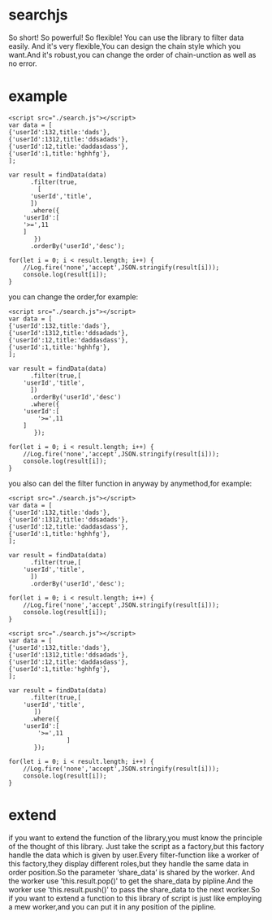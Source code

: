 # searchjs
So short! So powerful! So flexible! You can use the library to filter data easily. And it's very flexible,You can design the chain style which you want.And it's robust,you can change the order of chain-unction as well as no error.

# example
```
<script src="./search.js"></script>
var data = [
{'userId':132,title:'dads'},
{'userId':1312,title:'ddsadads'},
{'userId':12,title:'daddasdass'},
{'userId':1,title:'hghhfg'},
];

var result = findData(data)
      .filter(true,
        [
	  'userId','title',
      ])
      .where({
	'userId':[
	'>=',11
	]
       })
      .orderBy('userId','desc');
			
for(let i = 0; i < result.length; i++) {
    //Log.fire('none','accept',JSON.stringify(result[i]));
    console.log(result[i]);
}
```

you can change the order,for example:

```
<script src="./search.js"></script>
var data = [
{'userId':132,title:'dads'},
{'userId':1312,title:'ddsadads'},
{'userId':12,title:'daddasdass'},
{'userId':1,title:'hghhfg'},
];

var result = findData(data)
      .filter(true,[
	'userId','title',
      ])
      .orderBy('userId','desc')
      .where({
	'userId':[
	    '>=',11
	]
       });
			
for(let i = 0; i < result.length; i++) {
    //Log.fire('none','accept',JSON.stringify(result[i]));
    console.log(result[i]);
}
```
you also can del the filter function in anyway by anymethod,for example:
```
<script src="./search.js"></script>
var data = [
{'userId':132,title:'dads'},
{'userId':1312,title:'ddsadads'},
{'userId':12,title:'daddasdass'},
{'userId':1,title:'hghhfg'},
];

var result = findData(data)
      .filter(true,[
	'userId','title',
      ])
      .orderBy('userId','desc');
			
for(let i = 0; i < result.length; i++) {
    //Log.fire('none','accept',JSON.stringify(result[i]));
    console.log(result[i]);
}
```
```
<script src="./search.js"></script>
var data = [
{'userId':132,title:'dads'},
{'userId':1312,title:'ddsadads'},
{'userId':12,title:'daddasdass'},
{'userId':1,title:'hghhfg'},
];

var result = findData(data)
      .filter(true,[
	'userId','title',
       ])
      .where({
	'userId':[
	    '>=',11
				]
       });
			
for(let i = 0; i < result.length; i++) {
    //Log.fire('none','accept',JSON.stringify(result[i]));
    console.log(result[i]);
}
```

# extend

if you want to extend the function of the library,you must know the principle of the thought of this library. Just take the script as a factory,but this factory handle the data which is given by user.Every filter-function like a worker of this factory,they display different roles,but they handle the same data in order position.So the parameter ‘share_data’ is shared by the worker. And the worker use  'this.result.pop()' to get the share_data by pipline.And the worker use 'this.result.push()' to pass the share_data to the next worker.So if you want to extend a function to this library of script is just like employing a mew worker,and you can put it in any position of the pipline. 
